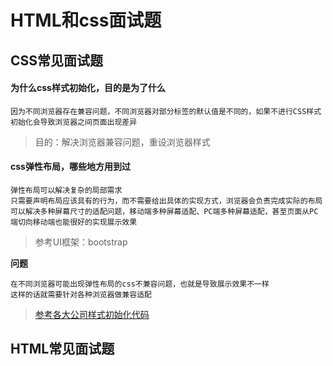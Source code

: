 # HTML和css面试题

## CSS常见面试题

#### 为什么css样式初始化，目的是为了什么

	因为不同浏览器存在兼容问题，不同浏览器对部分标签的默认值是不同的，如果不进行CSS样式初始化会导致浏览器之间页面出现差异

> 目的：解决浏览器兼容问题，重设浏览器样式

#### css弹性布局，哪些地方用到过

	弹性布局可以解决复杂的局部需求
	只需要声明布局应该具有的行为，而不需要给出具体的实现方式，浏览器会负责完成实际的布局
	可以解决多种屏幕尺寸的适配问题，移动端多种屏幕适配、PC端多种屏幕适配，甚至页面从PC端切向移动端也能很好的实现展示效果

> 参考UI框架：bootstrap

**问题**

	在不同浏览器可能出现弹性布局的css不兼容问题，也就是导致展示效果不一样
	这样的话就需要针对各种浏览器做兼容适配

> [参考各大公司样式初始化代码](http://www.cnblogs.com/duke-cui/articles/4779442.html)

#### 

## HTML常见面试题

